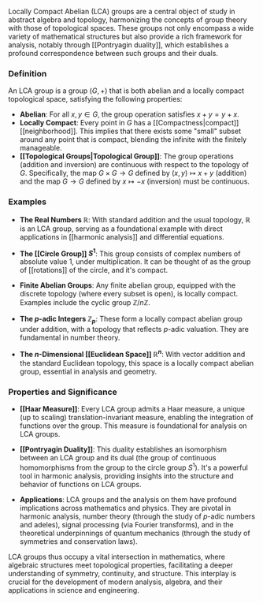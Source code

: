 Locally Compact Abelian (LCA) groups are a central object of study in abstract algebra and topology, harmonizing the concepts of group theory with those of topological spaces. These groups not only encompass a wide variety of mathematical structures but also provide a rich framework for analysis, notably through [[Pontryagin duality]], which establishes a profound correspondence between such groups and their duals.

### Definition

An LCA group is a group $(G, +)$ that is both abelian and a locally compact topological space, satisfying the following properties:

- **Abelian**: For all $x, y \in G$, the group operation satisfies $x + y = y + x$.
- **Locally Compact**: Every point in $G$ has a [[Compactness|compact]] [[neighborhood]]. This implies that there exists some "small" subset around any point that is compact, blending the infinite with the finitely manageable.
- **[[Topological Groups|Topological Group]]**: The group operations (addition and inversion) are continuous with respect to the topology of $G$. Specifically, the map $G \times G \to G$ defined by $(x,y) \mapsto x + y$ (addition) and the map $G \to G$ defined by $x \mapsto -x$ (inversion) must be continuous.

### Examples

- **The Real Numbers $\mathbb{R}$**: With standard addition and the usual topology, $\mathbb{R}$ is an LCA group, serving as a foundational example with direct applications in [[harmonic analysis]] and differential equations.

- **The [[Circle Group]] $S^1$**: This group consists of complex numbers of absolute value 1, under multiplication. It can be thought of as the group of [[rotations]] of the circle, and it's compact.

- **Finite Abelian Groups**: Any finite abelian group, equipped with the discrete topology (where every subset is open), is locally compact. Examples include the cyclic group $\mathbb{Z}/n\mathbb{Z}$.

- **The $p$-adic Integers $\mathbb{Z}_p$**: These form a locally compact abelian group under addition, with a topology that reflects $p$-adic valuation. They are fundamental in number theory.

- **The $n$-Dimensional [[Euclidean Space]] $\mathbb{R}^n$**: With vector addition and the standard Euclidean topology, this space is a locally compact abelian group, essential in analysis and geometry.

### Properties and Significance

- **[[Haar Measure]]**: Every LCA group admits a Haar measure, a unique (up to scaling) translation-invariant measure, enabling the integration of functions over the group. This measure is foundational for analysis on LCA groups.

- **[[Pontryagin Duality]]**: This duality establishes an isomorphism between an LCA group and its dual (the group of continuous homomorphisms from the group to the circle group $S^1$). It's a powerful tool in harmonic analysis, providing insights into the structure and behavior of functions on LCA groups.

- **Applications**: LCA groups and the analysis on them have profound implications across mathematics and physics. They are pivotal in harmonic analysis, number theory (through the study of $p$-adic numbers and adeles), signal processing (via Fourier transforms), and in the theoretical underpinnings of quantum mechanics (through the study of symmetries and conservation laws).

LCA groups thus occupy a vital intersection in mathematics, where algebraic structures meet topological properties, facilitating a deeper understanding of symmetry, continuity, and structure. This interplay is crucial for the development of modern analysis, algebra, and their applications in science and engineering.